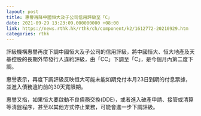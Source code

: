 ```yaml
---
layout: post
title: 惠譽再降中國恒大及子公司信用評級至「C」
date: 2021-09-29 13:23:09.000000000 +08:00
link: https://news.rthk.hk/rthk/ch/component/k2/1612772-20210929.htm
categories: rthk
---
```


評級機構惠譽再度下調中國恒大及子公司的信用評級，將中國恒大、恒大地產及天基控股的長期外幣發行人違約評級，由「CC」下調至「C」，是今個月內第二度下調。

惠譽表示，再度下調評級反映恒大可能未能如期兌付本月23日到期的付息票據，並進入債務違約前的30天寬限期。

惠譽又指，如果恒大要啟動不良債務交換(DDE)，或者進入破產申請、接管或清算等清盤程序，甚至以其他方式停止業務，可能會進一步下調評級。
